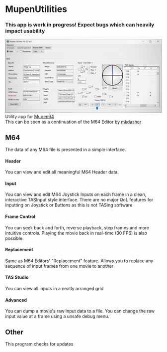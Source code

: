 # MupenUtilities
### __This app is work in progress! Expect bugs which can heavily impact usability__
![MupenUtilities](https://raw.githubusercontent.com/Aurumaker72/MupenUtilities/input-roll/screenshot1.PNG "Mupen64 Utilities")<br>
Utility app for [Mupen64](https://github.com/mkdasher/mupen64-rr-lua-/)<br>
This can be seen as a continuation of the M64 Editor by [mkdasher](https://github.com/mkdasher/)

## M64
The data of any M64 file is presented in a simple interface.

#### Header
You can view and edit all meaningful M64 Header data.

#### Input
You can view and edit M64 Joystick Inputs on each frame in a clean, interactive TASInput style interface.
There are no major QoL features for Inputting on Joystick or Buttons as this is not TASing software 

#### Frame Control
You can seek back and forth, reverse playback, step frames and more intuitive controls.
Playing the movie back in real-time (30 FPS) is also possible.

#### Replacement
Same as M64 Editors' "Replacement" feature. Allows you to replace any sequence of input frames from one movie to another

#### TAS Studio
You can view all inputs in a neatly arranged grid

#### Advanced
You can dump a movie's raw input data to a file.
You can change the raw input value at a frame using a unsafe debug menu.

## Other
This program checks for updates
